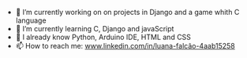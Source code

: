 

- 🔭 I’m currently working on on projects in Django and a game whith C language
- 🌱 I’m currently learning C, Django and javaScript
- 🌳 I already know Python, Arduino IDE, HTML and CSS
- 📫 How to reach me: www.linkedin.com/in/luana-falcão-4aab15258

